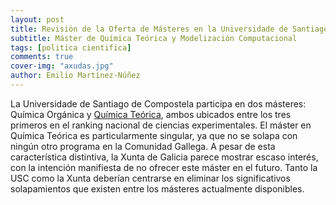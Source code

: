 ```yaml
---
layout: post
title: Revisión de la Oferta de Másteres en la Universidade de Santiago de Compostela
subtitle: Máster de Química Teórica y Modelización Computacional
tags: [politica cientifica]
comments: true
cover-img: "axudas.jpg"
author: Emilio Martínez-Núñez
---
```


La Universidade de Santiago de Compostela participa en dos másteres: Química Orgánica y [Química Teórica](https://www.emtccm.org/), ambos ubicados entre los tres primeros en el ranking nacional de ciencias experimentales. El máster en Química Teórica es particularmente singular, ya que no se solapa con ningún otro programa en la Comunidad Gallega. A pesar de esta característica distintiva, la Xunta de Galicia parece mostrar escaso interés, con la intención manifiesta de no ofrecer este máster en el futuro. Tanto la USC como la Xunta deberían centrarse en eliminar los significativos solapamientos que existen entre los másteres actualmente disponibles.




